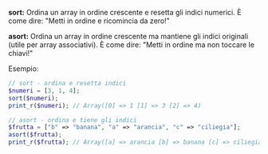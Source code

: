 **sort:** Ordina un array in ordine crescente e resetta gli indici numerici. È come dire: "Metti in ordine e ricomincia da zero!"

**asort:** Ordina un array in ordine crescente ma mantiene gli indici originali (utile per array associativi). È come dire: "Metti in ordine ma non toccare le chiavi!"

Esempio:

```php
// sort - ordina e resetta indici
$numeri = [3, 1, 4];
sort($numeri);
print_r($numeri); // Array([0] => 1 [1] => 3 [2] => 4)

// asort - ordina e tiene gli indici
$frutta = ["b" => "banana", "a" => "arancia", "c" => "ciliegia"];
asort($frutta);
print_r($frutta); // Array([a] => arancia [b] => banana [c] => ciliegia)
```
